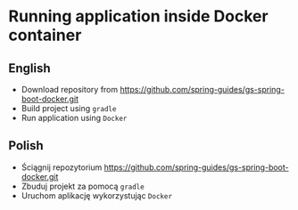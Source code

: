 # Running application inside Docker container

## English

- Download repository from https://github.com/spring-guides/gs-spring-boot-docker.git
- Build project using `gradle`
- Run application using `Docker`

## Polish

- Ściągnij repozytorium https://github.com/spring-guides/gs-spring-boot-docker.git
- Zbuduj projekt za pomocą `gradle`
- Uruchom aplikację wykorzystując `Docker`

